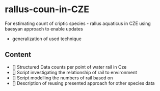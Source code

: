 # rallus-coun-in-CZE
For estimating count of criptic species - rallus aquaticus in CZE using baesyan approach to enable updates
+ generalization of used technique

## Content

- [] Structured Data counts per point of water rail in Cze
- [] Script investigating the relationship of rail to environment
- [] Script modelling the numbers of rail based on
- [] Description of reusing presented approach for other species data